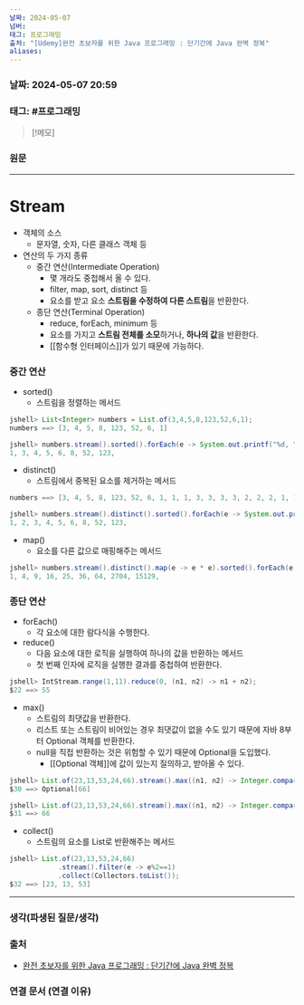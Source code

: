 ```yaml
---
날짜: 2024-05-07
넘버: 
태그: 프로그래밍
출처: "[Udemy]완전 초보자를 위한 Java 프로그래밍 : 단기간에 Java 완벽 정복"
aliases:
---
```

### 날짜:  2024-05-07 20:59

### 태그: #프로그래밍 

>[!메모]
>

### 원문
---
# Stream
- 객체의 소스
	- 문자열, 숫자, 다른 클래스 객체 등
- 연산의 두 가지 종류
	- 중간 연산(Intermediate Operation)
		- 몇 개라도 중첩해서 올 수 있다.
		- filter, map, sort, distinct 등
		- 요소를 받고 요소 **스트림을 수정하여 다른 스트림**을 반환한다.
	- 종단 연산(Terminal Operation)
		- reduce, forEach, minimum 등
		- 요소를 가지고 **스트림 전체를 소모**하거나, **하나의 값**을 반환한다.
		- [[함수형 인터페이스]]가 있기 때문에 가능하다.
### 중간 연산
- sorted()
	- 스트림을 정렬하는 메서드
```java
jshell> List<Integer> numbers = List.of(3,4,5,8,123,52,6,1);
numbers ==> [3, 4, 5, 8, 123, 52, 6, 1]

jshell> numbers.stream().sorted().forEach(e -> System.out.printf("%d, ", e));
1, 3, 4, 5, 6, 8, 52, 123,
```
- distinct()
	- 스트림에서 중복된 요소를 제거하는 메서드
```java
numbers ==> [3, 4, 5, 8, 123, 52, 6, 1, 1, 1, 3, 3, 3, 3, 2, 2, 2, 1, 1, 1, 1]

jshell> numbers.stream().distinct().sorted().forEach(e -> System.out.printf("%d, ", e));
1, 2, 3, 4, 5, 6, 8, 52, 123,
```
- map()
	- 요소를 다른 값으로 매핑해주는 메서드
```java
jshell> numbers.stream().distinct().map(e -> e * e).sorted().forEach(e -> System.out.printf("%d, ", e));
1, 4, 9, 16, 25, 36, 64, 2704, 15129,
```
### 종단 연산
- forEach()
	- 각 요소에 대한 람다식을 수행한다.
- reduce()
	- 다음 요소에 대한 로직을 실행하여 하나의 값을 반환하는 메서드
	- 첫 번째 인자에 로직을 실행한 결과를 중첩하여 반환한다.
```java
jshell> IntStream.range(1,11).reduce(0, (n1, n2) -> n1 + n2);
$22 ==> 55
```
- max()
	- 스트림의 최댓값을 반환한다.
	- 리스트 또는 스트림이 비어있는 경우 최댓값이 없을 수도 있기 때문에 자바 8부터 Optional 객체를 반환한다.
	- null을 직접 반환하는 것은 위험할 수 있기 때문에 Optional을 도입했다.
		- [[Optional 객체]]에 값이 있는지 질의하고, 받아올 수 있다.
```java
jshell> List.of(23,13,53,24,66).stream().max((n1, n2) -> Integer.compare(n1, n2));
$30 ==> Optional[66]

jshell> List.of(23,13,53,24,66).stream().max((n1, n2) -> Integer.compare(n1, n2)).get();
$31 ==> 66
```
- collect()
	- 스트림의 요소를 List로 반환해주는 메서드
```java
jshell> List.of(23,13,53,24,66)
			.stream().filter(e -> e%2==1)
			.collect(Collectors.toList());
$32 ==> [23, 13, 53]
```

---
### 생각(파생된 질문/생각)

### 출처
- [완전 초보자를 위한 Java 프로그래밍 : 단기간에 Java 완벽 정복](https://www.udemy.com/course/best-java-programming/?couponCode=ST6MT42324)

### 연결 문서 (연결 이유)
